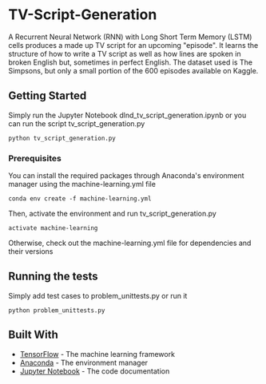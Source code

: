 # TV-Script-Generation

A Recurrent Neural Network (RNN) with Long Short Term Memory (LSTM) cells produces a made up TV script for an upcoming "episode". It learns the structure of how to write a TV script as well as how lines are spoken in broken English but, sometimes in perfect English. The dataset used is The Simpsons, but only a small portion of the 600 episodes available on Kaggle.

## Getting Started

Simply run the Jupyter Notebook dlnd_tv_script_generation.ipynb or you can run the script tv_script_generation.py

```
python tv_script_generation.py
```

### Prerequisites

You can install the required packages through Anaconda's environment manager using the machine-learning.yml file

```
conda env create -f machine-learning.yml
```

Then, activate the environment and run tv_script_generation.py

```
activate machine-learning
```

Otherwise, check out the machine-learning.yml file for dependencies and their versions

## Running the tests

Simply add test cases to problem_unittests.py or run it

```
python problem_unittests.py
```

## Built With

* [TensorFlow](https://www.tensorflow.org/install/install_windows) - The machine learning framework
* [Anaconda](https://repo.continuum.io/archive/Anaconda3-5.1.0-Windows-x86_64.exe) - The environment manager
* [Jupyter Notebook](http://jupyter.org/install) - The code documentation
